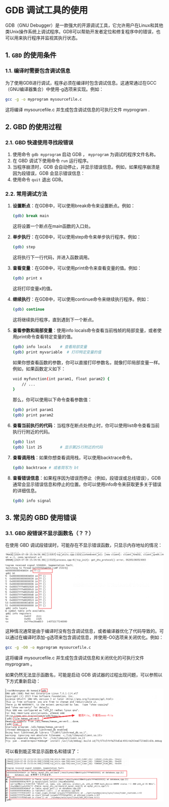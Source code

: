 #  GDB 调试工具的使用

GDB（GNU Debugger）是一款强大的开源调试工具，它允许用户在Linux和其他类Unix操作系统上调试程序。GDB可以帮助开发者定位和修复程序中的错误，也可以用来执行程序并监视其执行状态。

## 1. `GBD` 的使用条件
### 1.1. 编译时需要包含调试信息

为了使用GDB进行调试，程序必须在编译时包含调试信息。这通常通过在GCC（GNU编译器集合）中使用-g选项来实现。例如：

```bash
gcc -g -o myprogram mysourcefile.c
```

这将编译 mysourcefile.c 并生成包含调试信息的可执行文件 myprogram .

## 2. GBD 的使用过程
### 2.1. GBD 快速使用寻找段错误
1. 使用命令 `gdb myprogram` 启动 GDB ， `myprogram` 为调试的程序文件名称。
2. 在 GBD 调试下使用命令 `run` 运行程序。
3. 当程序崩溃时，GDB 会自动停止，并显示错误信息。例如，如果程序崩溃是因为段错误，GDB 会显示错误信息：
4. 使用命令 `quit` 退出 GDB。

### 2.2. 常用调试方法
1. **设置断点**：在GDB中，可以使用break命令来设置断点。例如：
    ```bash
    (gdb) break main
    ```
    这将设置一个断点在main函数的入口处。

2. **单步执行**：在GDB中，可以使用step命令来单步执行程序。例如：
    ```bash
    (gdb) step
    ```
    这将执行下一行代码，并进入函数调用。

3. **查看变量**：在GDB中，可以使用print命令来查看变量的值。例如：
    ```bash
    (gdb) print x
    ```
    这将打印变量x的值。

4. **继续执行**：在GDB中，可以使用continue命令来继续执行程序。例如：
    ```bash
    (gdb) continue
    ```
    这将继续执行程序，直到遇到下一个断点。

5. **查看参数和局部变量**：使用info locals命令查看当前栈帧的局部变量，或者使用print命令查看特定变量的值。
    ```bash
    (gdb) info locals    # 查看局部变量
    (gdb) print myvariable  # 打印特定变量的值
    ```
    如果你想查看函数的参数，你可以直接打印参数名，就像打印局部变量一样。例如，如果函数定义如下：
    ```bash
    void myfunction(int param1, float param2) {
        // ...
    }
    ```
    那么，你可以使用以下命令查看参数值：
    ```bash
    (gdb) print param1
    (gdb) print param2
    ```

6. **查看当前执行的代码**：当程序在断点处停止时，你可以使用list命令查看当前执行行附近的代码。
    ```bash
    (gdb) list
    (gdb) list 25        # 显示第25行附近的代码
    ```

7. **查看调用栈**：如果你想查看调用栈，可以使用backtrace命令。
    ```bash
    (gdb) backtrace # 或者简写为 bt
    ```

8. **查看错误信息**：如果程序因为错误而停止（例如，段错误或总线错误），GDB通常会显示错误信息和停止的位置。你可以使用info命令来获取更多关于错误的详细信息。
    ```bash
    (gdb) info signal
    ```


## 3. 常见的 GBD 使用错误
### 3.1. GBD 段错误不显示函数名（？？）
在使用 GBD 调试段错误时，可能存在不显示错误函数，只显示内存地址的情况：

![GDB调试不显示函数名](png/3.3.1.1.GDB调试不显示函数名.png)

这种情况通常是由于编译时没有包含调试信息，或者编译器优化了代码导致的。可以通过在编译时添加-g选项来包含调试信息，并使用-O0选项来关闭优化。例如：

```bash
gcc -g -O0 -o myprogram mysourcefile.c
```

这将编译 mysourcefile.c 并生成包含调试信息和关闭优化的可执行文件 myprogram 。

如果仍然无法显示函数名，可能是启动 GDB 调试器的过程出现问题，可以参照以下方式重新启动：

![GDB调试解决不显示函数名](png/3.3.1.2.GDB调试解决不显示函数名.png)

可以看到能正常显示函数名和错误了：

![GDB调试解决不显示函数名](png/3.3.1.3.GDB调试解决不显示函数名.png)